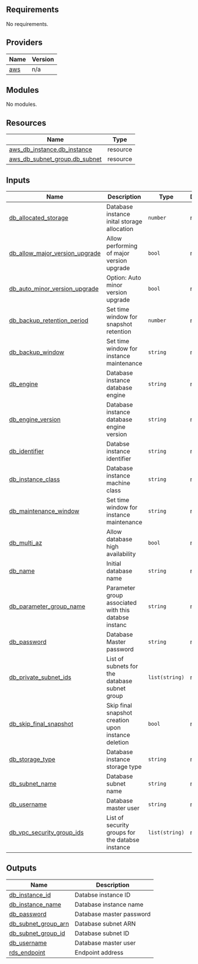 <!-- BEGIN_TF_DOCS -->
## Requirements

No requirements.

## Providers

| Name | Version |
|------|---------|
| <a name="provider_aws"></a> [aws](#provider\_aws) | n/a |

## Modules

No modules.

## Resources

| Name | Type |
|------|------|
| [aws_db_instance.db_instance](https://registry.terraform.io/providers/hashicorp/aws/latest/docs/resources/db_instance) | resource |
| [aws_db_subnet_group.db_subnet](https://registry.terraform.io/providers/hashicorp/aws/latest/docs/resources/db_subnet_group) | resource |

## Inputs

| Name | Description | Type | Default | Required |
|------|-------------|------|---------|:--------:|
| <a name="input_db_allocated_storage"></a> [db\_allocated\_storage](#input\_db\_allocated\_storage) | Database instance inital storage allocation | `number` | n/a | yes |
| <a name="input_db_allow_major_version_upgrade"></a> [db\_allow\_major\_version\_upgrade](#input\_db\_allow\_major\_version\_upgrade) | Allow performing of major version upgrade | `bool` | n/a | yes |
| <a name="input_db_auto_minor_version_upgrade"></a> [db\_auto\_minor\_version\_upgrade](#input\_db\_auto\_minor\_version\_upgrade) | Option: Auto minor version upgrade | `bool` | n/a | yes |
| <a name="input_db_backup_retention_period"></a> [db\_backup\_retention\_period](#input\_db\_backup\_retention\_period) | Set time window for snapshot retention | `number` | n/a | yes |
| <a name="input_db_backup_window"></a> [db\_backup\_window](#input\_db\_backup\_window) | Set time window for instance maintenance | `string` | n/a | yes |
| <a name="input_db_engine"></a> [db\_engine](#input\_db\_engine) | Database instance database engine | `string` | n/a | yes |
| <a name="input_db_engine_version"></a> [db\_engine\_version](#input\_db\_engine\_version) | Database instance database engine version | `string` | n/a | yes |
| <a name="input_db_identifier"></a> [db\_identifier](#input\_db\_identifier) | Databse instance identifier | `string` | n/a | yes |
| <a name="input_db_instance_class"></a> [db\_instance\_class](#input\_db\_instance\_class) | Database instance machine class | `string` | n/a | yes |
| <a name="input_db_maintenance_window"></a> [db\_maintenance\_window](#input\_db\_maintenance\_window) | Set time window for instance maintenance | `string` | n/a | yes |
| <a name="input_db_multi_az"></a> [db\_multi\_az](#input\_db\_multi\_az) | Allow database high availability | `bool` | n/a | yes |
| <a name="input_db_name"></a> [db\_name](#input\_db\_name) | Initial database name | `string` | n/a | yes |
| <a name="input_db_parameter_group_name"></a> [db\_parameter\_group\_name](#input\_db\_parameter\_group\_name) | Parameter group associated with this databse instanc | `string` | n/a | yes |
| <a name="input_db_password"></a> [db\_password](#input\_db\_password) | Database Master password | `string` | n/a | yes |
| <a name="input_db_private_subnet_ids"></a> [db\_private\_subnet\_ids](#input\_db\_private\_subnet\_ids) | List of subnets for the database subnet group | `list(string)` | n/a | yes |
| <a name="input_db_skip_final_snapshot"></a> [db\_skip\_final\_snapshot](#input\_db\_skip\_final\_snapshot) | Skip final snapshot creation upon instance deletion | `bool` | n/a | yes |
| <a name="input_db_storage_type"></a> [db\_storage\_type](#input\_db\_storage\_type) | Database instance storage type | `string` | n/a | yes |
| <a name="input_db_subnet_name"></a> [db\_subnet\_name](#input\_db\_subnet\_name) | Database subnet name | `string` | n/a | yes |
| <a name="input_db_username"></a> [db\_username](#input\_db\_username) | Database master user | `string` | n/a | yes |
| <a name="input_db_vpc_security_group_ids"></a> [db\_vpc\_security\_group\_ids](#input\_db\_vpc\_security\_group\_ids) | List of security groups for the databse instance | `list(string)` | n/a | yes |

## Outputs

| Name | Description |
|------|-------------|
| <a name="output_db_instance_id"></a> [db\_instance\_id](#output\_db\_instance\_id) | Databse instance ID |
| <a name="output_db_instance_name"></a> [db\_instance\_name](#output\_db\_instance\_name) | Database instance name |
| <a name="output_db_password"></a> [db\_password](#output\_db\_password) | Database master password |
| <a name="output_db_subnet_group_arn"></a> [db\_subnet\_group\_arn](#output\_db\_subnet\_group\_arn) | Database subnet ARN |
| <a name="output_db_subnet_group_id"></a> [db\_subnet\_group\_id](#output\_db\_subnet\_group\_id) | Database subnet ID |
| <a name="output_db_username"></a> [db\_username](#output\_db\_username) | Database master user |
| <a name="output_rds_endpoint"></a> [rds\_endpoint](#output\_rds\_endpoint) | Endpoint address |
<!-- END_TF_DOCS -->